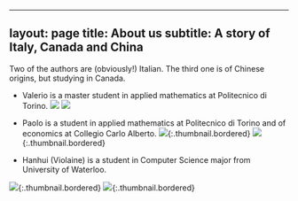 
---
layout: page
title: About us
subtitle: A story of Italy, Canada and China
---

Two of the authors are (obviously!) Italian. The third one is of Chinese origins, but studying in Canada.

+ Valerio is a master student in applied mathematics at Politecnico di Torino.
[![](../img/github-logo.png)]()
[![](../img/linkedin.png)]()

+ Paolo is a student in applied mathematics at Politecnico di Torino and of economics at Collegio Carlo Alberto.
[![](../img/github-logo.png)](https://github.com/paolocolusso){:.thumbnail.bordered}
[![](../img/linkedin.png)](https://www.linkedin.com/in/paolo-colusso-a7451614a/){:.thumbnail.bordered}

+ Hanhui (Violaine) is a student in Computer Science major from University of Waterloo. 
<!--[![Foo](http://www.google.com.au/images/nav_logo7.png)](http://google.com.au/)-->
[![](../img/github-logo.png)](https://github.com/menghanhui){:.thumbnail.bordered}
[![](../img/linkedin.png)](https://www.linkedin.com/in/skylarmeng/){:.thumbnail.bordered}
<!--![](../img/github-logo.png)
![](../img/linkedin.png)-->


